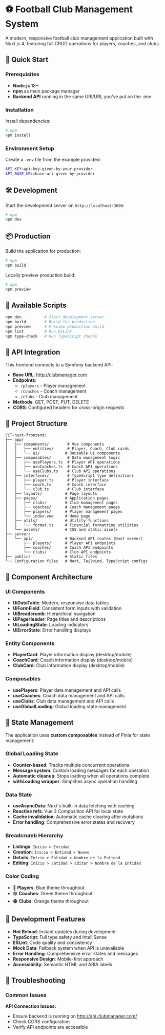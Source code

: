 # ⚽ Football Club Management System

A modern, responsive football club management application built with Nuxt.js 4, featuring full CRUD operations for players, coaches, and clubs.

## 🚀 Quick Start

### Prerequisites

- **Node.js** 18+
- **npm** as main package manager
- **Backend API** running in the same URI/URL you've put on the .env

### Installation

Install dependencies:

```bash
# npm
npm install
```

### Environment Setup

Create a `.env` file from the example provided:

```bash
API_KEY=api-key-given-by-your-provider
API_BASE_URL=base-uri-given-by-provider
```

## 🛠️ Development

Start the development server on `http://localhost:3000`:

```bash
# npm
npm dev
```

## 📦 Production

Build the application for production:

```bash
# npm
npm build
```

Locally preview production build:

```bash
# npm
npm preview
```

## 🎯 Available Scripts

```bash
npm dev          # Start development server
npm build        # Build for production
npm preview      # Preview production build
npm lint         # Run ESLint
npm type-check   # Run TypeScript checks
```

## 🔌 API Integration

This frontend connects to a Symfony backend API:

- **Base URL**: http://clubmanager.com
- **Endpoints**:
  - `/players` - Player management
  - `/coaches` - Coach management
  - `/clubs` - Club management
- **Methods**: GET, POST, PUT, DELETE
- **CORS**: Configured headers for cross-origin requests

## 📁 Project Structure

```
FCT-nuxt-frontend/
├── app/
│   ├── components/        # Vue components
│   │   ├── entities/      # Player, Coach, Club cards
│   │   └── ui/           # Reusable UI components
│   ├── composables/       # Data management logic
│   │   ├── usePlayers.ts  # Player API operations
│   │   ├── useCoaches.ts  # Coach API operations
│   │   └── useClubs.ts    # Club API operations
│   ├── interfaces/        # TypeScript type definitions
│   │   ├── player.ts      # Player interface
│   │   ├── coach.ts       # Coach interface
│   │   └── club.ts        # Club interface
│   ├── layouts/          # Page layouts
│   ├── pages/            # Application pages
│   │   ├── clubs/        # Club management pages
│   │   ├── coaches/      # Coach management pages
│   │   ├── players/      # Player management pages
│   │   └── index.vue     # Home page
│   ├── utils/            # Utility functions
│   │   └── format.ts     # Financial formatting utilities
│   └── assets/           # CSS and static assets
├── server/
│   └── api/              # Backend API routes (Nuxt server)
│       ├── players/      # Player API endpoints
│       ├── coaches/      # Coach API endpoints
│       └── clubs/        # Club API endpoints
├── public/               # Static files
└── Configuration files   # Nuxt, Tailwind, TypeScript configs
```

## 🎨 Component Architecture

### UI Components

- **UiDataTable**: Modern, responsive data tables
- **UiFormField**: Consistent form inputs with validation
- **UiBreadcrumb**: Hierarchical navigation
- **UiPageHeader**: Page titles and descriptions
- **UiLoadingState**: Loading indicators
- **UiErrorState**: Error handling displays

### Entity Components

- **PlayerCard**: Player information display (desktop/mobile)
- **CoachCard**: Coach information display (desktop/mobile)
- **ClubCard**: Club information display (desktop/mobile)

### Composables

- **usePlayers**: Player data management and API calls
- **useCoaches**: Coach data management and API calls
- **useClubs**: Club data management and API calls
- **useGlobalLoading**: Global loading state management

## 🔄 State Management

The application uses **custom composables** instead of Pinia for state management:

### Global Loading State

- **Counter-based**: Tracks multiple concurrent operations
- **Message system**: Custom loading messages for each operation
- **Automatic cleanup**: Stops loading when all operations complete
- **withLoading wrapper**: Simplifies async operation handling

### Data State

- **useAsyncData**: Nuxt's built-in data fetching with caching
- **Reactive refs**: Vue 3 Composition API for local state
- **Cache invalidation**: Automatic cache clearing after mutations
- **Error handling**: Comprehensive error states and recovery

### Breadcrumb Hierarchy

- **Listings**: `Inicio > Entidad`
- **Creation**: `Inicio > Entidad > Nuevo`
- **Details**: `Inicio > Entidad > Nombre de la Entidad`
- **Editing**: `Inicio > Entidad > Editar > Nombre de la Entidad`

### Color Coding

- 🔵 **Players**: Blue theme throughout
- 🟢 **Coaches**: Green theme throughout
- 🟠 **Clubs**: Orange theme throughout

## 🔧 Development Features

- **Hot Reload**: Instant updates during development
- **TypeScript**: Full type safety and IntelliSense
- **ESLint**: Code quality and consistency
- **Mock Data**: Fallback system when API is unavailable
- **Error Handling**: Comprehensive error states and messages
- **Responsive Design**: Mobile-first approach
- **Accessibility**: Semantic HTML and ARIA labels

## 🚨 Troubleshooting

### Common Issues

**API Connection Issues:**

- Ensure backend is running on http://api.clubmanager.com/
- Check CORS configuration
- Verify API endpoints are accessible
